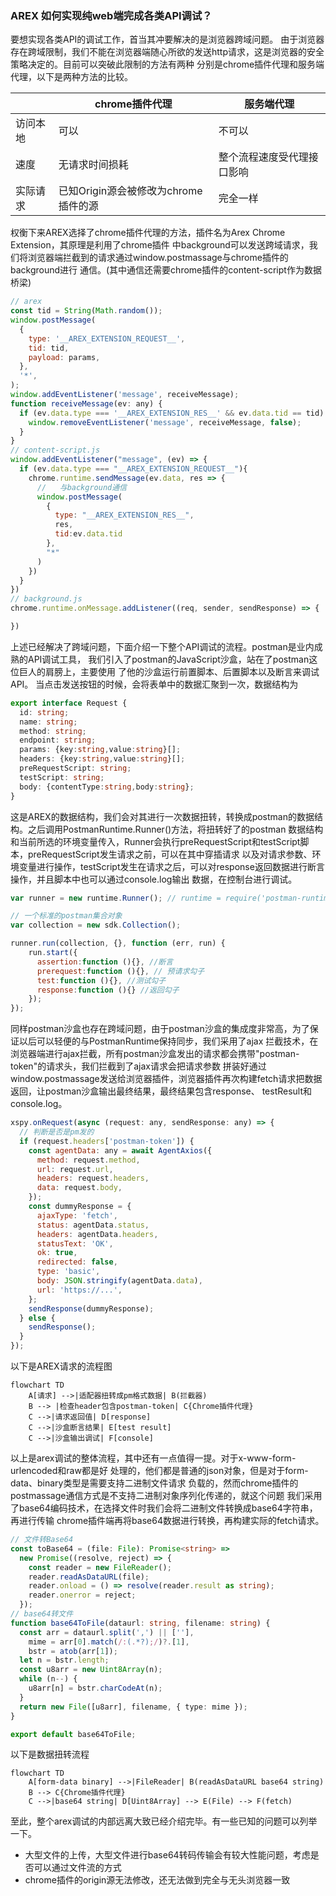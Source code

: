 ### AREX 如何实现纯web端完成各类API调试？

要想实现各类API的调试工作，首当其冲要解决的是浏览器跨域问题。 由于浏览器存在跨域限制，我们不能在浏览器端随心所欲的发送http请求，这是浏览器的安全策略决定的。目前可以突破此限制的方法有两种
分别是chrome插件代理和服务端代理，以下是两种方法的比较。


|      | chrome插件代理               | 服务端代理          |
|------|--------------------------|---------------|
| 访问本地 | 可以                       | 不可以           |
| 速度   | 无请求时间损耗                  | 整个流程速度受代理接口影响 |
| 实际请求 | 已知Origin源会被修改为chrome插件的源 | 完全一样          |


权衡下来AREX选择了chrome插件代理的方法，插件名为Arex Chrome Extension，其原理是利用了chrome插件
中background可以发送跨域请求，我们将浏览器端拦截到的请求通过window.postmassage与chrome插件的background进行
通信。(其中通信还需要chrome插件的content-script作为数据桥梁)
```js
// arex
const tid = String(Math.random());
window.postMessage(
  {
    type: '__AREX_EXTENSION_REQUEST__',
    tid: tid,
    payload: params,
  },
  '*',
);
window.addEventListener('message', receiveMessage);
function receiveMessage(ev: any) {
  if (ev.data.type === '__AREX_EXTENSION_RES__' && ev.data.tid == tid) {
    window.removeEventListener('message', receiveMessage, false);
  }
}
// content-script.js
window.addEventListener("message", (ev) => {
  if (ev.data.type === "__AREX_EXTENSION_REQUEST__"){
    chrome.runtime.sendMessage(ev.data, res => {
      //   与background通信
      window.postMessage(
        {
          type: "__AREX_EXTENSION_RES__",
          res,
          tid:ev.data.tid
        },
        "*"
      )
    })
  }
})
// background.js
chrome.runtime.onMessage.addListener((req, sender, sendResponse) => {

})
```

上述已经解决了跨域问题，下面介绍一下整个API调试的流程。postman是业内成熟的API调试工具，
我们引入了postman的JavaScript沙盒，站在了postman这位巨人的肩膀上，主要使用
了他的沙盒运行前置脚本、后置脚本以及断言来调试API。 当点击发送按钮的时候，会将表单中的数据汇聚到一次，数据结构为

```ts
export interface Request {
  id: string;
  name: string;
  method: string;
  endpoint: string;
  params: {key:string,value:string}[];
  headers: {key:string,value:string}[];
  preRequestScript: string;
  testScript: string;
  body: {contentType:string,body:string};
}
```
这是AREX的数据结构，我们会对其进行一次数据扭转，转换成postman的数据结构。之后调用PostmanRuntime.Runner()方法，将扭转好了的postman
数据结构和当前所选的环境变量传入，Runner会执行preRequestScript和testScript脚本，preRequestScript发生请求之前，可以在其中穿插请求
以及对请求参数、环境变量进行操作，testScript发生在请求之后，可以对response返回数据进行断言操作，并且脚本中也可以通过console.log输出
数据，在控制台进行调试。

```javascript
var runner = new runtime.Runner(); // runtime = require('postman-runtime');

// 一个标准的postman集合对象
var collection = new sdk.Collection();

runner.run(collection, {}, function (err, run) {
    run.start({
      assertion:function (){}, //断言
      prerequest:function (){}, // 预请求勾子
      test:function (){}, //测试勾子
      response:function (){} //返回勾子
    });
});
```

同样postman沙盒也存在跨域问题，由于postman沙盒的集成度非常高，为了保证以后可以轻便的与PostmanRuntime保持同步，我们采用了ajax
拦截技术，在浏览器端进行ajax拦截，所有postman沙盒发出的请求都会携带"postman-token"的请求头，我们拦截到了ajax请求会把请求参数
拼装好通过window.postmassage发送给浏览器插件，浏览器插件再次构建fetch请求把数据返回，让postman沙盒输出最终结果，最终结果包含response、
testResult和console.log。

```js
xspy.onRequest(async (request: any, sendResponse: any) => {
  // 判断是否是pm发的
  if (request.headers['postman-token']) {
    const agentData: any = await AgentAxios({
      method: request.method,
      url: request.url,
      headers: request.headers,
      data: request.body,
    });
    const dummyResponse = {
      ajaxType: 'fetch',
      status: agentData.status,
      headers: agentData.headers,
      statusText: 'OK',
      ok: true,
      redirected: false,
      type: 'basic',
      body: JSON.stringify(agentData.data),
      url: 'https://...',
    };
    sendResponse(dummyResponse);
  } else {
    sendResponse();
  }
});

```

以下是AREX请求的流程图

```mermaid
flowchart TD
    A[请求] -->|适配器扭转成pm格式数据| B(拦截器)
    B --> |检查header包含postman-token| C{Chrome插件代理}
    C -->|请求返回值| D[response]
    C -->|沙盒断言结果| E[test result]
    C -->|沙盒输出调试| F[console]
```

以上是arex调试的整体流程，其中还有一点值得一提。对于x-www-form-urlencoded和raw都是好
处理的，他们都是普通的json对象，但是对于form-data、binary类型是需要支持二进制文件请求
负载的，然而chrome插件的postmassage通信方式是不支持二进制对象序列化传递的，就这个问题
我们采用了base64编码技术，在选择文件时我们会将二进制文件转换成base64字符串，再进行传输
chrome插件端再将base64数据进行转换，再构建实际的fetch请求。

```ts
// 文件转Base64
const toBase64 = (file: File): Promise<string> =>
  new Promise((resolve, reject) => {
    const reader = new FileReader();
    reader.readAsDataURL(file);
    reader.onload = () => resolve(reader.result as string);
    reader.onerror = reject;
  });
// base64转文件
function base64ToFile(dataurl: string, filename: string) {
  const arr = dataurl.split(',') || [''],
    mime = arr[0].match(/:(.*?);/)?.[1],
    bstr = atob(arr[1]);
  let n = bstr.length;
  const u8arr = new Uint8Array(n);
  while (n--) {
    u8arr[n] = bstr.charCodeAt(n);
  }
  return new File([u8arr], filename, { type: mime });
}

export default base64ToFile;

```

以下是数据扭转流程

```mermaid
flowchart TD
    A[form-data binary] -->|FileReader| B(readAsDataURL base64 string)
    B --> C{Chrome插件代理}
    C -->|base64 string| D[Uint8Array] --> E(File) --> F(fetch)
```

至此，整个arex调试的内部远离大致已经介绍完毕。有一些已知的问题可以列举一下。
- 大型文件的上传，大型文件进行base64转码传输会有较大性能问题，考虑是否可以通过文件流的方式
- chrome插件的origin源无法修改，还无法做到完全与无头浏览器一致
